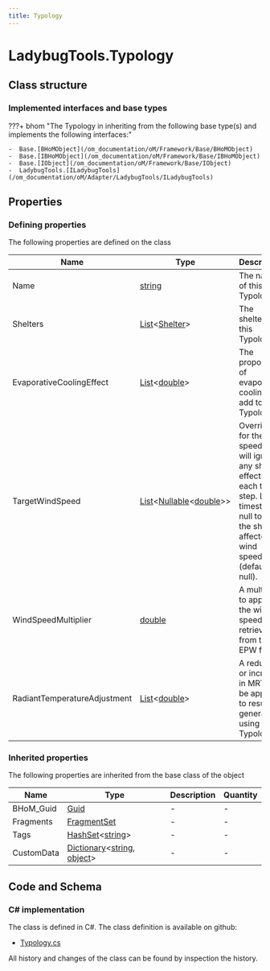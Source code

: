 ```yaml
---
title: Typology
---
```


# LadybugTools.Typology



## Class structure

### Implemented interfaces and base types

???+ bhom "The Typology in inheriting from the following base type(s) and implements the following interfaces:"

    -  Base.[BHoMObject](/om_documentation/oM/Framework/Base/BHoMObject)
    -  Base.[IBHoMObject](/om_documentation/oM/Framework/Base/IBHoMObject)
    -  Base.[IObject](/om_documentation/oM/Framework/Base/IObject)
    -  LadybugTools.[ILadybugTools](/om_documentation/oM/Adapter/LadybugTools/ILadybugTools)


## Properties



### Defining properties

The following properties are defined on the class

| Name             | Type             | Description      | Quantity         |
|------------------|------------------|------------------|------------------|
| Name | [string](https://learn.microsoft.com/en-us/dotnet/api/System.String?view=netstandard-2.0) | The name of this Typology. | - |
| Shelters | [List](https://learn.microsoft.com/en-us/dotnet/api/System.Collections.Generic.List-1?view=netstandard-2.0)&lt;[Shelter](/om_documentation/oM/Adapter/LadybugTools/Shelter)&gt; | The shelters for this Typology. | - |
| EvaporativeCoolingEffect | [List](https://learn.microsoft.com/en-us/dotnet/api/System.Collections.Generic.List-1?view=netstandard-2.0)&lt;[double](https://learn.microsoft.com/en-us/dotnet/api/System.Double?view=netstandard-2.0)&gt; | The proportion of evaporative cooling to add to this Typology. | - |
| TargetWindSpeed | [List](https://learn.microsoft.com/en-us/dotnet/api/System.Collections.Generic.List-1?view=netstandard-2.0)&lt;[Nullable](https://learn.microsoft.com/en-us/dotnet/api/System.Nullable-1?view=netstandard-2.0)&lt;[double](https://learn.microsoft.com/en-us/dotnet/api/System.Double?view=netstandard-2.0)&gt;&gt; | Override for the wind speed that will ignore any shelter effects for each time step. Leave timesteps null to use the shelter affected wind speeds (default null). | - |
| WindSpeedMultiplier | [double](https://learn.microsoft.com/en-us/dotnet/api/System.Double?view=netstandard-2.0) | A multiplier to apply to the wind speed retrieved from the EPW file. | - |
| RadiantTemperatureAdjustment | [List](https://learn.microsoft.com/en-us/dotnet/api/System.Collections.Generic.List-1?view=netstandard-2.0)&lt;[double](https://learn.microsoft.com/en-us/dotnet/api/System.Double?view=netstandard-2.0)&gt; | A reduction or increase in MRT to be applied to results generated using this Typology. | - |


### Inherited properties
The following properties are inherited from the base class of the object

| Name             | Type             | Description      | Quantity         |
|------------------|------------------|------------------|------------------|
| BHoM_Guid | [Guid](https://learn.microsoft.com/en-us/dotnet/api/System.Guid?view=netstandard-2.0) | - | - |
| Fragments | [FragmentSet](/om_documentation/oM/Framework/Base/FragmentSet) | - | - |
| Tags | [HashSet](https://learn.microsoft.com/en-us/dotnet/api/System.Collections.Generic.HashSet-1?view=netstandard-2.0)&lt;[string](https://learn.microsoft.com/en-us/dotnet/api/System.String?view=netstandard-2.0)&gt; | - | - |
| CustomData | [Dictionary](https://learn.microsoft.com/en-us/dotnet/api/System.Collections.Generic.Dictionary-2?view=netstandard-2.0)&lt;[string](https://learn.microsoft.com/en-us/dotnet/api/System.String?view=netstandard-2.0), [object](https://learn.microsoft.com/en-us/dotnet/api/System.Object?view=netstandard-2.0)&gt; | - | - |


## Code and Schema

### C# implementation

The class is defined in C#. The class definition is available on github:

- [Typology.cs](https://github.com/BHoM/LadybugTools_Toolkit/blob/develop/LadybugTools_oM/Simulation/Typology.cs)

All history and changes of the class can be found by inspection the history.
